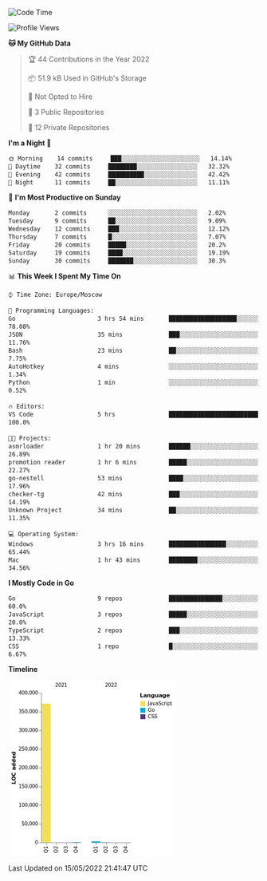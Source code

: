 <!--START_SECTION:waka-->
![Code Time](http://img.shields.io/badge/Code%20Time-302%20hrs%205%20mins-blue)

![Profile Views](http://img.shields.io/badge/Profile%20Views-0-blue)

**🐱 My GitHub Data** 

> 🏆 44 Contributions in the Year 2022
 > 
> 📦 51.9 kB Used in GitHub's Storage 
 > 
> 🚫 Not Opted to Hire
 > 
> 📜 3 Public Repositories 
 > 
> 🔑 12 Private Repositories  
 > 
**I'm a Night 🦉** 

```text
🌞 Morning    14 commits     ███░░░░░░░░░░░░░░░░░░░░░░   14.14% 
🌆 Daytime    32 commits     ████████░░░░░░░░░░░░░░░░░   32.32% 
🌃 Evening    42 commits     ██████████░░░░░░░░░░░░░░░   42.42% 
🌙 Night      11 commits     ██░░░░░░░░░░░░░░░░░░░░░░░   11.11%

```
📅 **I'm Most Productive on Sunday** 

```text
Monday       2 commits      ░░░░░░░░░░░░░░░░░░░░░░░░░   2.02% 
Tuesday      9 commits      ██░░░░░░░░░░░░░░░░░░░░░░░   9.09% 
Wednesday    12 commits     ███░░░░░░░░░░░░░░░░░░░░░░   12.12% 
Thursday     7 commits      █░░░░░░░░░░░░░░░░░░░░░░░░   7.07% 
Friday       20 commits     █████░░░░░░░░░░░░░░░░░░░░   20.2% 
Saturday     19 commits     ████░░░░░░░░░░░░░░░░░░░░░   19.19% 
Sunday       30 commits     ███████░░░░░░░░░░░░░░░░░░   30.3%

```


📊 **This Week I Spent My Time On** 

```text
⌚︎ Time Zone: Europe/Moscow

💬 Programming Languages: 
Go                       3 hrs 54 mins       ███████████████████░░░░░░   78.08% 
JSON                     35 mins             ███░░░░░░░░░░░░░░░░░░░░░░   11.76% 
Bash                     23 mins             ██░░░░░░░░░░░░░░░░░░░░░░░   7.75% 
AutoHotkey               4 mins              ░░░░░░░░░░░░░░░░░░░░░░░░░   1.34% 
Python                   1 min               ░░░░░░░░░░░░░░░░░░░░░░░░░   0.52%

🔥 Editors: 
VS Code                  5 hrs               █████████████████████████   100.0%

🐱‍💻 Projects: 
asmrloader               1 hr 20 mins        ██████░░░░░░░░░░░░░░░░░░░   26.89% 
promotion reader         1 hr 6 mins         █████░░░░░░░░░░░░░░░░░░░░   22.27% 
go-nestell               53 mins             ████░░░░░░░░░░░░░░░░░░░░░   17.96% 
checker-tg               42 mins             ███░░░░░░░░░░░░░░░░░░░░░░   14.19% 
Unknown Project          34 mins             ██░░░░░░░░░░░░░░░░░░░░░░░   11.35%

💻 Operating System: 
Windows                  3 hrs 16 mins       ████████████████░░░░░░░░░   65.44% 
Mac                      1 hr 43 mins        ████████░░░░░░░░░░░░░░░░░   34.56%

```

**I Mostly Code in Go** 

```text
Go                       9 repos             ███████████████░░░░░░░░░░   60.0% 
JavaScript               3 repos             █████░░░░░░░░░░░░░░░░░░░░   20.0% 
TypeScript               2 repos             ███░░░░░░░░░░░░░░░░░░░░░░   13.33% 
CSS                      1 repo              █░░░░░░░░░░░░░░░░░░░░░░░░   6.67%

```


**Timeline**

![Chart not found](https://raw.githubusercontent.com/jeezft/jeezft/main/charts/bar_graph.png) 


 Last Updated on 15/05/2022 21:41:47 UTC
<!--END_SECTION:waka-->
